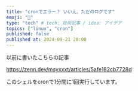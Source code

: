 ```yaml
---
title: "cronでエラー？ いいえ、ただのログです"
emoji: "🤖"
type: "tech" # tech: 技術記事 / idea: アイデア
topics: ["linux", "cron"]
published: false
published at: 2024-09-21 20:00
---
```

以前に書いたこちらの記事

https://zenn.dev/msyxxxt/articles/5afe182cb7728d

このシェルをcronで1分間に1回実行しています。
